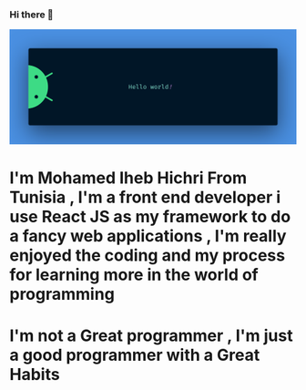 ### Hi there 👋

![alt text](https://github.com/medIheb20/medIheb20/blob/master/banner.png)

# I'm Mohamed Iheb Hichri From Tunisia , I'm a front end developer i use React JS as my framework to do a fancy web applications , I'm really enjoyed the coding and my process for learning more in the world of programming 
# I'm not a Great programmer , I'm just a good programmer with a Great Habits 
